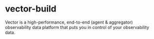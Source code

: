 # vector-build
Vector is a high-performance, end-to-end (agent &amp; aggregator) observability data platform that puts you in control of your observability data.
